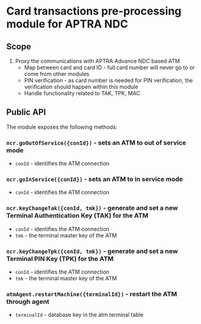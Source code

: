 # Card transactions pre-processing module for APTRA NDC

## Scope

1. Proxy the communications with APTRA Advance NDC based ATM
   * Map between card and card ID - full card number will never go to or come from other modules
   * PIN verification - as card number is needed for PIN verification, the verification should happen within this module
   * Handle functionality related to TAK, TPK, MAC

## Public API

The module exposes the following methods:

### ```ncr.goOutOfService({conId})``` - sets an ATM to out of service mode

* ```conId``` - identifies the ATM connection

### ```ncr.goInService({conId})``` - sets an ATM to in service mode

* ```conId``` - identifies the ATM connection

### ```ncr.keyChangeTak({conId, tmk})``` - generate and set a new Terminal Authentication Key (TAK) for the ATM

* ```conId``` - identifies the ATM connection
* ```tmk``` - the terminal master key of the ATM

### ```ncr.keyChangeTpk({conId, tmk})``` - generate and set a new Terminal PIN Key (TPK) for the ATM

* ```conId``` - identifies the ATM connection
* ```tmk``` - the terminal master key of the ATM

### ```atmAgent.restartMachine({terminalId})``` - restart the АТМ through agent

* ```terminalId``` - database key in the atm.terminal table
